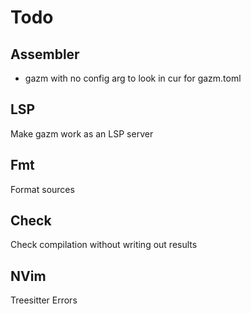 # Todo

## Assembler
* gazm with no config arg to look in cur for gazm.toml

## LSP
Make gazm work as an LSP server

## Fmt
Format sources

## Check
Check compilation without writing out results

## NVim
Treesitter
Errors


